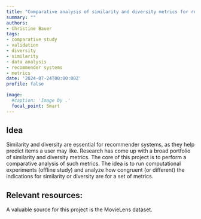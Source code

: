 ```yaml
---
title: "Comparative analysis of similarity and diversity metrics for recommender systems"
summary: ""
authors:
- Christine Bauer
tags:
- comparative study
- validation
- diversity
- similarity
- data analysis
- recommender systems
- metrics
date: '2024-07-24T00:00:00Z'
profile: false

image:
  #caption: 'Image by .'
  focal_point: Smart
---
```


## Idea
Similarity and diversity are essential for recommender systems, as they help predict items a user may like. Research has come up with a broad portfolio of similarity and diversity metrics. The core of this project is to perform a comparative analysis of such metrics. The idea is to run computational experiments (offline study) and analyze how congruent (or different) the indications for similarity or diversity are for a set of metrics.

## Relevant resources:
A valuable source for this project is the MovieLens dataset.